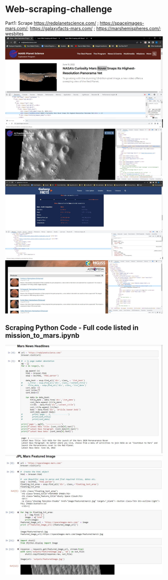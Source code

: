 # Web-scraping-challenge
Part1: Scrape https://redplanetscience.com/ ; https://spaceimages-mars.com/; https://galaxyfacts-mars.com/ ; https://marshemispheres.com/; wesbites
![](https://github.com/harsh-env/web-scraping-challenge/blob/main/Mission_to_Mars/outputs/webpage_content_search.JPG)
![](https://github.com/harsh-env/web-scraping-challenge/blob/main/Mission_to_Mars/outputs/JPL_page_img_search.JPG)
![](https://github.com/harsh-env/web-scraping-challenge/blob/main/Mission_to_Mars/outputs/mars_fact_table_search.JPG)
![](https://github.com/harsh-env/web-scraping-challenge/blob/main/Mission_to_Mars/outputs/mars_hemi_element_search.JPG)

## Scraping Python Code - Full code listed in mission_to_mars.ipynb
![](https://github.com/harsh-env/web-scraping-challenge/blob/main/Mission_to_Mars/outputs/Scraping_web_1.JPG)
![](https://github.com/harsh-env/web-scraping-challenge/blob/main/Mission_to_Mars/outputs/Scraping_web_2.JPG)
